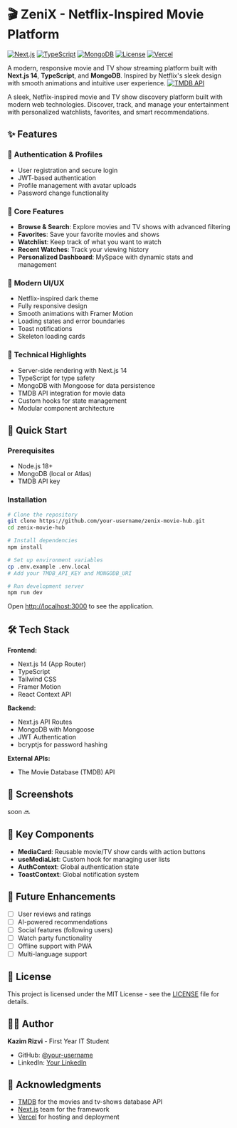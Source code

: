 # 🎬 ZeniX - Netflix-Inspired Movie Platform

[![Next.js](https://img.shields.io/badge/Next.js-14-black.svg)](https://nextjs.org/)
[![TypeScript](https://img.shields.io/badge/TypeScript-5.0-blue.svg)](https://www.typescriptlang.org/)
[![MongoDB](https://img.shields.io/badge/MongoDB-Database-green.svg)](https://mongodb.com/)
[![License](https://img.shields.io/badge/License-MIT-yellow.svg)](https://opensource.org/licenses/MIT)
[![Vercel](https://img.shields.io/badge/Deployed%20on-Vercel-black.svg)](https://vercel.com/)

A modern, responsive movie and TV show streaming platform built with **Next.js 14**, **TypeScript**, and **MongoDB**. Inspired by Netflix's sleek design with smooth animations and intuitive user experience.
[![TMDB API](https://img.shields.io/badge/TMDB-API-orange.svg)](https://www.themoviedb.org/documentation/api)

A sleek, Netflix-inspired movie and TV show discovery platform built with modern web technologies. Discover, track, and manage your entertainment with personalized watchlists, favorites, and smart recommendations.

## ✨ Features

### 🔐 **Authentication & Profiles**
- User registration and secure login
- JWT-based authentication
- Profile management with avatar uploads
- Password change functionality

### 🎯 **Core Features**
- **Browse & Search**: Explore movies and TV shows with advanced filtering
- **Favorites**: Save your favorite movies and shows
- **Watchlist**: Keep track of what you want to watch
- **Recent Watches**: Track your viewing history
- **Personalized Dashboard**: MySpace with dynamic stats and management

### 🎨 **Modern UI/UX**
- Netflix-inspired dark theme
- Fully responsive design
- Smooth animations with Framer Motion
- Loading states and error boundaries
- Toast notifications
- Skeleton loading cards

### 🔧 **Technical Highlights**
- Server-side rendering with Next.js 14
- TypeScript for type safety
- MongoDB with Mongoose for data persistence
- TMDB API integration for movie data
- Custom hooks for state management
- Modular component architecture

## 🚀 Quick Start

### Prerequisites
- Node.js 18+
- MongoDB (local or Atlas)
- TMDB API key

### Installation

```bash
# Clone the repository
git clone https://github.com/your-username/zenix-movie-hub.git
cd zenix-movie-hub

# Install dependencies
npm install

# Set up environment variables
cp .env.example .env.local
# Add your TMDB_API_KEY and MONGODB_URI

# Run development server
npm run dev
```

Open [http://localhost:3000](http://localhost:3000) to see the application.

## 🛠️ Tech Stack

**Frontend:**
- Next.js 14 (App Router)
- TypeScript
- Tailwind CSS
- Framer Motion
- React Context API

**Backend:**
- Next.js API Routes
- MongoDB with Mongoose
- JWT Authentication
- bcryptjs for password hashing

**External APIs:**
- The Movie Database (TMDB) API

## 📱 Screenshots

soon 🔜

## 🎯 Key Components

- **MediaCard**: Reusable movie/TV show cards with action buttons
- **useMediaList**: Custom hook for managing user lists
- **AuthContext**: Global authentication state
- **ToastContext**: Global notification system

## 🔮 Future Enhancements

- [ ] User reviews and ratings
- [ ] AI-powered recommendations
- [ ] Social features (following users)
- [ ] Watch party functionality
- [ ] Offline support with PWA
- [ ] Multi-language support

## 📄 License

This project is licensed under the MIT License - see the [LICENSE](LICENSE) file for details.

## 👨‍💻 Author

**Kazim Rizvi** - First Year IT Student  
- GitHub: [@your-username](https://github.com/RizviKazim72)
- LinkedIn: [Your LinkedIn](https://www.linkedin.com/in/rizvi-kazim-haider-9710b5310/)

## 🙏 Acknowledgments

- [TMDB](https://www.themoviedb.org/) for the movies and tv-shows database API
- [Next.js](https://nextjs.org/) team for the framework
- [Vercel](https://vercel.com/) for hosting and deployment
